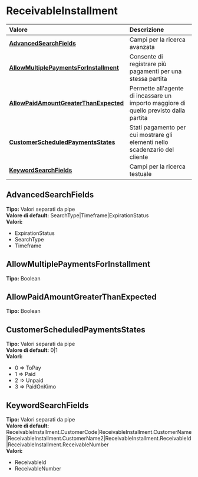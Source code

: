 # ReceivableInstallment

| Valore | Descrizione |
| :--- | :--- |
| [**AdvancedSearchFields**](receivableinstallment.md#advancedsearchfields) | Campi per la ricerca avanzata |
| [**AllowMultiplePaymentsForInstallment**](receivableinstallment.md#allowmultiplepaymentsforinstallment) | Consente di registrare più pagamenti per una stessa partita |
| [**AllowPaidAmountGreaterThanExpected**](receivableinstallment.md#allowpaidamountgreaterthanexpected) | Permette all'agente di incassare un importo maggiore di quello previsto dalla partita |
| [**CustomerScheduledPaymentsStates**](receivableinstallment.md#customerscheduledpaymentsstates) | Stati pagamento per cui mostrare gli elementi nello scadenzario del cliente |
| [**KeywordSearchFields**](receivableinstallment.md#keywordsearchfields) | Campi per la ricerca testuale |

## AdvancedSearchFields

**Tipo:** Valori separati da pipe  
**Valore di default:** SearchType\|Timeframe\|ExpirationStatus  
**Valori:**

* ExpirationStatus
* SearchType
* Timeframe

## AllowMultiplePaymentsForInstallment

**Tipo:** Boolean

## AllowPaidAmountGreaterThanExpected

**Tipo:** Boolean

## CustomerScheduledPaymentsStates

**Tipo:** Valori separati da pipe  
**Valore di default:** 0\|1  
**Valori:**

* 0 =&gt; ToPay
* 1 =&gt; Paid
* 2 =&gt; Unpaid
* 3 =&gt; PaidOnKimo

## KeywordSearchFields

**Tipo:** Valori separati da pipe  
**Valore di default:** ReceivableInstallment.CustomerCode\|ReceivableInstallment.CustomerName\|ReceivableInstallment.CustomerName2\|ReceivableInstallment.ReceivableId\|ReceivableInstallment.ReceivableNumber  
**Valori:**

* ReceivableId
* ReceivableNumber
